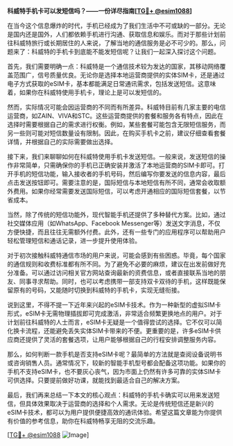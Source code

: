 **科威特手机卡可以发短信吗？——一份详尽指南[[TG💪+ @esim1088](https://t.me/s/esim1088)]**

在当今这个信息爆炸的时代，手机已经成为了我们生活中不可或缺的一部分。无论是国内还是国外，人们都依赖手机进行沟通、获取信息和娱乐。而对于那些计划前往科威特旅行或长期居住的人来说，了解当地的通信服务是必不可少的。那么，问题来了：科威特的手机卡到底能不能发短信呢？让我们一起深入探讨这个问题。

首先，我们需要明确一点：科威特是一个通信技术较为发达的国家，其移动网络覆盖范围广，信号质量优良。无论你是选择本地运营商提供的实体SIM卡，还是通过电子方式获取的eSIM卡，基本都能满足日常通讯需求，包括发送短信。这意味着，如果你在科威特使用手机卡，理论上是可以发短信的。

然而，实际情况可能会因运营商的不同而有所差异。科威特目前有几家主要的电信运营商，如ZAIN、VIVA和STC。这些运营商提供的套餐和服务各有特点，因此在选择时需要根据自己的需求进行权衡。例如，某些套餐可能包含无限短信服务，而另一些则可能对短信数量设有限制。因此，在购买手机卡之前，建议仔细查看套餐详情，并根据自己的实际需要做出选择。

接下来，我们来聊聊如何在科威特使用手机卡发送短信。一般来说，发送短信的操作非常简单，只需确保你的手机已正确安装并激活了本地运营商的SIM卡即可。打开手机的短信功能，输入接收者的手机号码，然后编写你要发送的信息内容，最后点击发送按钮即可。需要注意的是，国际短信与本地短信有所不同，通常会收取额外费用。如果你经常需要发送国际短信，可以考虑开通相应的国际短信套餐，以节省成本。

当然，除了传统的短信功能外，现代智能手机还提供了多种替代方案。比如，通过社交媒体应用（如WhatsApp、Facebook Messenger等）发送文字消息，不仅方便快捷，而且往往无需额外付费。此外，还有一些专门的应用程序可以帮助用户轻松管理短信和通话记录，进一步提升使用体验。

对于初次接触科威特通信市场的用户来说，可能会感到有些困惑。毕竟，每个国家的通信规则和收费标准都有所不同。为了避免不必要的麻烦，建议在出发前做好充分准备。可以通过访问相关官方网站查询最新的资费信息，或者直接联系当地的朋友、同事寻求帮助。同时，也可以考虑携带一部支持双卡双待的手机，这样既能保留原有的号码，又能随时切换到科威特的手机卡，实现无缝衔接。

说到这里，不得不提一下近年来兴起的eSIM卡技术。作为一种新型的虚拟SIM卡形式，eSIM卡无需物理插拔即可完成激活，非常适合频繁更换地点的用户。对于计划前往科威特的人士而言，eSIM卡无疑是一个值得尝试的选择。它不仅可以简化换卡流程，还能避免丢失实体SIM卡带来的不便。更重要的是，许多eSIM卡供应商还提供了灵活的套餐选项，让用户能够根据自己的行程安排调整服务内容。

那么，如何判断一款手机是否支持eSIM卡呢？最简单的方法就是查阅设备说明书或咨询销售人员。通常情况下，较新的智能手机型号都会配备这项功能。如果你的手机不支持eSIM卡，也不要灰心丧气，因为市面上仍然有许多可靠的实体SIM卡可供选择。只要提前做好功课，就能找到最适合自己的解决方案。

最后，我们再来总结一下本文的核心观点：科威特的手机卡确实可以用来发送短信，但具体效果取决于运营商的选择和个人需求。无论是传统短信还是新兴的eSIM卡技术，都可以为用户提供便捷高效的通讯体验。希望这篇文章能为你提供有价值的参考信息，助你在科威特畅享无阻的交流乐趣。

[[TG💪+ @esim1088](https://t.me/s/esim1088) ![Image](https://i.postimg.cc/4NQfJmqS/Snipaste-2025-05-13-00-14-12.png)]